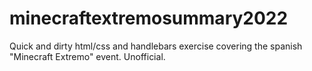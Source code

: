 # minecraftextremosummary2022
Quick and dirty html/css and handlebars exercise covering the spanish "Minecraft Extremo" event. Unofficial.
